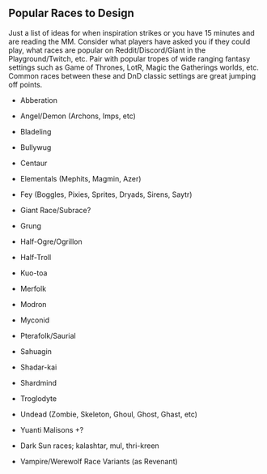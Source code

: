 ## Popular Races to Design

Just a list of ideas for when inspiration strikes or you have 15 minutes and are reading the MM. Consider what players have asked you if they could play, what races are popular on Reddit/Discord/Giant in the Playground/Twitch, etc. Pair with popular tropes of wide ranging fantasy settings such as Game of Thrones, LotR, Magic the Gatherings worlds, etc. Common races between these and DnD classic settings are great jumping off points. 





- Abberation
- Angel/Demon (Archons, Imps, etc)
- Bladeling
- Bullywug
- Centaur
- Elementals (Mephits, Magmin, Azer)
- Fey (Boggles, Pixies, Sprites, Dryads, Sirens, Saytr)
- Giant Race/Subrace?
- Grung
- Half-Ogre/Ogrillon
- Half-Troll
- Kuo-toa
- Merfolk
- Modron
- Myconid
- Pterafolk/Saurial
- Sahuagin 
- Shadar-kai
- Shardmind
- Troglodyte
- Undead (Zombie, Skeleton, Ghoul, Ghost, Ghast, etc)
- Yuanti Malisons +?

- Dark Sun races; kalashtar, mul, thri-kreen
- Vampire/Werewolf Race Variants (as Revenant) 
